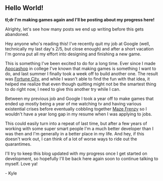 <!--- Hello World! -->
<!--- 01/24/2021 -->
<!--- Kyle Owsen -->

## Hello World!

**tl;dr I'm making games again and I'll be posting about my progress here!**

Alrighty, let's see how many posts we end up writing before this gets abandoned.

Hey anyone who's reading this! I've recently quit my job at Google (well, technically my last day's 2/5, but close enough) and after a short vacation I'm gonna put all my effort into designing and finishing a new game.

This is something I've been excited to do for a long time. Ever since I made [Apocashop](https://static.kylebyte.com/apocashop) in college I've known that making games is something I want to do, and last summer I finally took a week off to build another one. The result was [Fortune City](https://static.kylebyte.com/fortune), and while I wasn't able to find the fun with that idea, it helped me realize that even though quitting might not be the smartest thing to do right now, I need to give this another try while I can.

Between my previous job and Google I took a year off to make games that ended up mostly being a year of me watching tv and having various existential crises before eventually cobbling together [Maze Frenzy](https://play.google.com/store/apps/details?id=com.kylebyte.mazegame) so I wouldn't have a year long gap in my resume when I was applying to jobs.

This could easily turn into a repeat of last time, but after a few years of working with some super smart people I'm a much better developer than I was then and I'm generally in a better place in my life. And hey, if this doesn't work out, I can think of a lot of worse ways to ride out the quarantimes.

I'll try to keep this blog updated with my progress once I get started on development, so hopefully I'll be back here again soon to continue talking to myself. Love ya!

\- Kyle